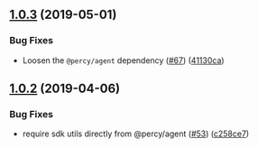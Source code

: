 ## [1.0.3](https://github.com/percy/percy-nightmare/compare/v1.0.2...v1.0.3) (2019-05-01)


### Bug Fixes

* Loosen the `@percy/agent` dependency ([#67](https://github.com/percy/percy-nightmare/issues/67)) ([41130ca](https://github.com/percy/percy-nightmare/commit/41130ca))

## [1.0.2](https://github.com/percy/percy-nightmare/compare/v1.0.1...v1.0.2) (2019-04-06)


### Bug Fixes

* require sdk utils directly from @percy/agent ([#53](https://github.com/percy/percy-nightmare/issues/53)) ([c258ce7](https://github.com/percy/percy-nightmare/commit/c258ce7))
